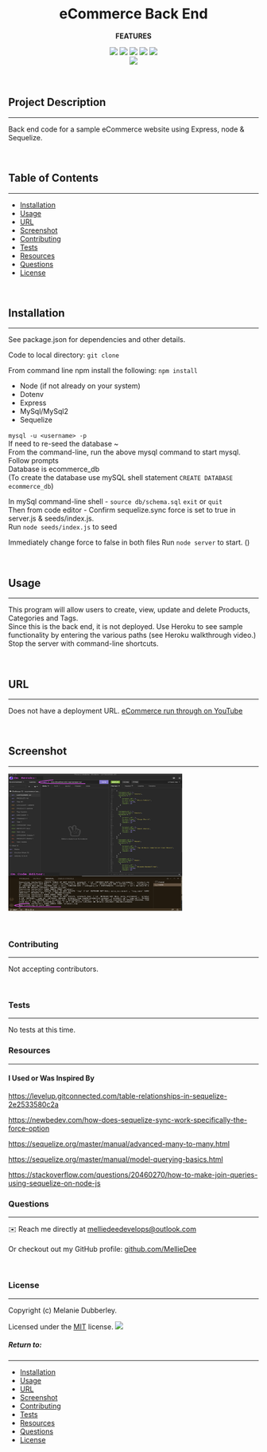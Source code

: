 # **<center>eCommerce Back End</center>**

**<center>FEATURES</center>**

<center><img src="https://img.shields.io/badge/-Node-green.svg">    <img src="https://img.shields.io/badge/-Dotenv-yellow.svg">  <img src="https://img.shields.io/badge/-Express-grey.svg">    <img src="https://img.shields.io/badge/-MySql/MySql2-purple.svg">   <img src="https://img.shields.io/badge/-Sequelize-blue.svg">     </br><img src="https://img.shields.io/badge/license-MIT-blue.svg"></center>

&nbsp;

## **Project Description**

---

Back end code for a sample eCommerce website using Express, node & Sequelize.

&nbsp;

## Table of Contents

---

- [Installation](#installation)
- [Usage](#usage)
- [URL](#url)
- [Screenshot](#screenshot)
- [Contributing](#contributing)
- [Tests](#tests)
- [Resources](#resources)
- [Questions](#questions)
- [License](#license)

&nbsp;

## **Installation**

---

See package.json for dependencies and other details.

Code to local directory: `git clone`</br>

From command line npm install the following: `npm install`</br>

- Node (if not already on your system)
- Dotenv
- Express
- MySql/MySql2
- Sequelize
  &nbsp;

`mysql -u <username> -p`</br>
If need to re-seed the database ~</br>
From the command-line, run the above mysql command to start mysql. Follow prompts</br>
Database is ecommerce_db</br>(To create the database use mySQL shell statement `CREATE DATABASE ecommerce_db`)

In mySql command-line shell -
`source db/schema.sql`
`exit` or `quit`</br>
Then from code editor -
Confirm sequelize.sync force is set to true in server.js & seeds/index.js. </br>
Run `node seeds/index.js` to seed</br>

Immediately change force to false in both files
Run `node server` to start.
()

&nbsp;

## **Usage**

---

This program will allow users to create, view, update and delete Products, Categories and Tags.</br>
Since this is the back end, it is not deployed. Use Heroku to see sample functionality by entering the various paths (see Heroku walkthrough video.)</br>Stop the server with command-line shortcuts.

&nbsp;

## **URL**

---

Does not have a deployment URL.
[eCommerce run through on YouTube](https://youtu.be/ZxoK9hW8Xb4)

&nbsp;

## **Screenshot**

---

<img src="assets/images/screenShot.png" width="350" height="275" alt="Screenshot of GET all Products on Heroku.">

&nbsp;

### **Contributing**

---

Not accepting contributors.

&nbsp;

### **Tests**

---

No tests at this time.
&nbsp;

### **Resources**

---

#### I Used or Was Inspired By

https://levelup.gitconnected.com/table-relationships-in-sequelize-2e2533580c2a

https://newbedev.com/how-does-sequelize-sync-work-specifically-the-force-option

https://sequelize.org/master/manual/advanced-many-to-many.html

https://sequelize.org/master/manual/model-querying-basics.html

https://stackoverflow.com/questions/20460270/how-to-make-join-queries-using-sequelize-on-node-js
&nbsp;

### **Questions**

---

✉️ Reach me directly at melliedeedevelops@outlook.com </br>  
Or checkout out my GitHub profile: [github.com/MellieDee](https://github.com/MellieDee)

&nbsp;

### **License**

---

Copyright (c) Melanie Dubberley.

Licensed under the [MIT](https://choosealicense.com/licenses) license.
<img src="https://img.shields.io/badge/license-MIT-blue.svg">
&nbsp;

##### Return to:

---

- [Installation](#installation)
- [Usage](#usage)
- [URL](#url)
- [Screenshot](#screenshot)
- [Contributing](#contributing)
- [Tests](#tests)
- [Resources](#resources)
- [Questions](#questions)
- [License](#license)

&nbsp;
